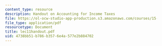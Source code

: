 ```yaml
---
content_type: resource
description: Handout on Accounting for Income Taxes
file: https://ol-ocw-studio-app-production.s3.amazonaws.com/courses/15-514-financial-and-managerial-accounting-summer-2003/4738bb51b786b3576e4a577e2b884702_lec11handout.pdf
file_type: application/pdf
resourcetype: Document
title: lec11handout.pdf
uid: 4738bb51-b786-b357-6e4a-577e2b884702
---
```

